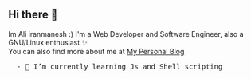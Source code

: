 ## Hi there 👋
Im Ali iranmanesh :)
I'm a Web Developer and Software Engineer, also a GNU/Linux enthusiast ✨<br>
You can also find more about me at [My Personal Blog](https://iranmanesh999.ir/)

<pre>
  - 🌱 I’m currently learning Js and Shell scripting
</pre>
<!--
Here are some ideas to get you started:

- 🔭 I’m currently working on ...
- 🌱 I’m currently learning ...
- 👯 I’m looking to collaborate on ...
- 🤔 I’m looking for help with ...
- 💬 Ask me about ...
- 📫 How to reach me: ...
- 😄 Pronouns: ...
- ⚡ Fun fact: ...
-->
